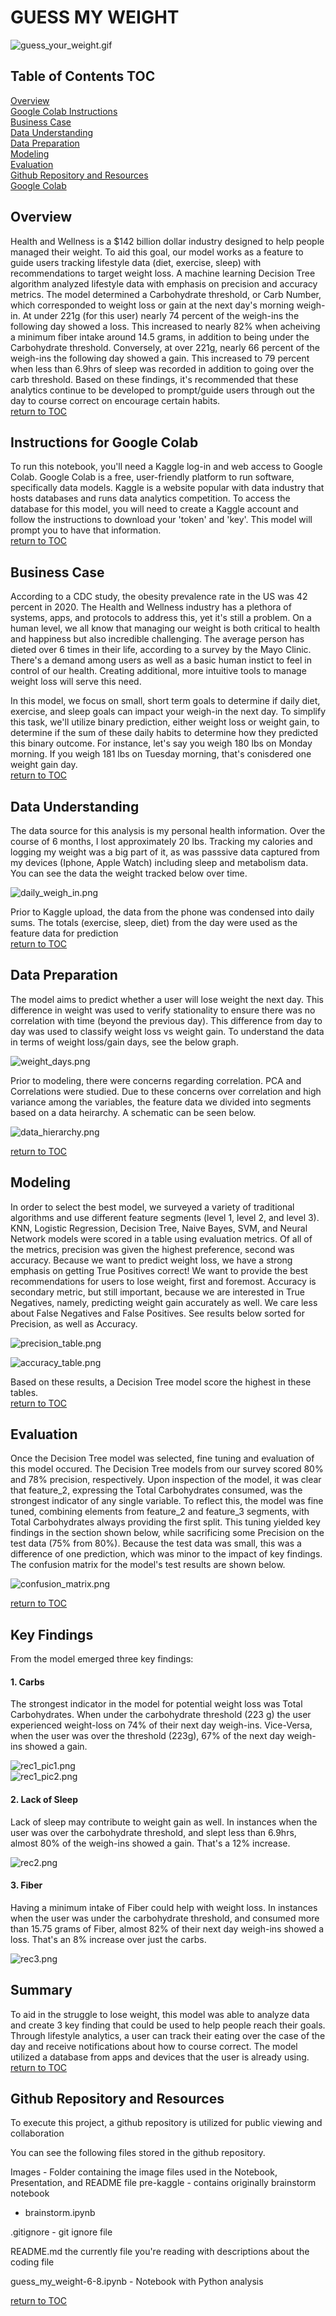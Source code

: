# GUESS MY WEIGHT 

![guess_your_weight.gif](images/guess_your_weight.gif)

## Table of Contents TOC
[Overview](#overview)<br />
[Google Colab Instructions](#instructions-for-google-colab)<br />
[Business Case](#business-case)<br />
[Data Understanding](#data-understanding)<br />
[Data Preparation](#data-preparation)<br />
[Modeling](#modeling)<br />
[Evaluation](#evaluation)<br />
[Github Repository and Resources](#github-repository-and-resources)<br />
[Google Colab](https://colab.research.google.com/github/bennettandrewm/guess_my_weight/blob/master/guess_my_weight_notebook-6-8.ipynb)<br />


## Overview
Health and Wellness is a $142 billion dollar industry designed to help people managed their weight. To aid this goal, our model works as a feature to guide users tracking lifestyle data (diet, exercise, sleep) with recommendations to target weight loss.  A machine learning Decision Tree algorithm analyzed lifestyle data with emphasis on precision and accuracy metrics. The model determined a Carbohydrate threshold, or Carb Number, which corresponded to weight loss or gain at the next day's morning weigh-in. At under 221g (for this user) nearly 74 percent of the weigh-ins the following day showed a loss. This increased to nearly 82% when acheiving a minimum fiber intake around 14.5 grams, in addition to being under the Carbohydrate threshold. Conversely, at over 221g, nearly 66 percent of the  weigh-ins the following day showed a gain. This increased to 79 percent when less than 6.9hrs of sleep was recorded in addition to going over the carb threshold. Based on these findings, it's recommended that these analytics continue to be developed to prompt/guide users through out the day to course correct on encourage certain habits. <br />
[return to TOC](#table-of-contents-TOC)

## Instructions for Google Colab
To run this notebook, you'll need a Kaggle log-in and web access to Google Colab. Google Colab is a free, user-friendly platform to run software, specifically data models. Kaggle is a website popular with data industry that hosts databases and runs data analytics competition. To access the database for this model, you will need to create a Kaggle account and follow the instructions to download your 'token' and 'key'. This model will prompt you to have that information. <br /> 
[return to TOC](#table-of-contents-TOC)

## Business Case
According to a CDC study, the obesity prevalence rate in the US was 42 percent in 2020. The Health and Wellness industry has a plethora of systems, apps, and protocols to address this, yet it's still a problem. On a human level, we all know that managing our weight is both critical to health and happiness but also incredible challenging. The average person has dieted over 6 times in their life, according to a survey by the Mayo Clinic. There's a demand among users as well as a basic human instict to feel in control of our health. Creating additional, more intuitive tools to manage weight loss will serve this need.

In this model, we focus on small, short term goals to determine if daily diet, exercise, and sleep goals can impact your weigh-in the next day. To simplify this task, we'll utilize binary prediction, either weight loss or weight gain, to determine if the sum of these daily habits to determine how they predicted this binary outcome. For instance, let's say you weigh 180 lbs on Monday morning. If you weigh 181 lbs on Tuesday morning, that's conisdered one weight gain day.<br />
[return to TOC](#table-of-contents-TOC)

## Data Understanding
The data source for this analysis is my personal health information. Over the course of 6 months, I lost approximately 20 lbs. Tracking my calories and logging my weight was a big part of it, as was passsive data captured from my devices (Iphone, Apple Watch) including sleep and metabolism data. You can see the data the weight tracked below over time.

![daily_weigh_in.png](images/daily_weigh_in.png)

Prior to Kaggle upload, the data from the phone was condensed into daily sums. The totals (exercise, sleep, diet) from the day were used as the feature data for prediction <br />
[return to TOC](#table-of-contents-TOC)

## Data Preparation
The model aims to predict whether a user will lose weight the next day. This difference in weight was used to verify stationality to ensure there was no correlation with time (beyond the previous day). This difference from day to day was used to classify weight loss vs weight gain. To understand the data in terms of weight loss/gain days, see the below graph.

![weight_days.png](images/weight_days.png)<br />

Prior to modeling, there were concerns regarding correlation. PCA and Correlations were studied. Due to these concerns over correlation and high variance among the variables, the feature data we divided into segments based on a data heirarchy. A schematic can be seen below.

![data_hierarchy.png](images/data_heirarchy.png)<br />

[return to TOC](#table-of-contents-TOC)

## Modeling
In order to select the best model, we surveyed a variety of traditional algorithms and use different feature segments (level 1, level 2, and level 3). KNN, Logistic Regression, Decision Tree, Naive Bayes, SVM, and Neural Network models were scored in a table using evaluation metrics. Of all of the metrics, precision was given the highest preference, second was accuracy. Because we want to predict weight loss, we have a strong emphasis on getting True Positives correct! We want to provide the best recommendations for users to lose weight, first and foremost. Accuracy is secondary metric, but still important, because we are interested in True Negatives, namely, predicting weight gain accurately as well. We care less about False Negatives and False Positives. See results below sorted for Precision, as well as Accuracy.

![precision_table.png](images/precision_table.png)<br />

![accuracy_table.png](images/accuracy_table.png)<br />

Based on these results, a Decision Tree model score the highest in these tables.<br />
[return to TOC](#table-of-contents-TOC)

## Evaluation
Once the Decision Tree model was selected, fine tuning and evaluation of this model occured. The Decision Tree models from our survey scored 80% and 78% precision, respectively. Upon inspection of the model, it was clear that feature_2, expressing the Total Carbohydrates consumed, was the strongest indicator of any single variable. To reflect this, the model was fine tuned, combining elements from feature_2 and feature_3 segments, with Total Carbohydrates always providing the first split. This tuning yielded key findings in the section shown below, while sacrificing some Precision on the test data (75% from 80%). Because the test data was small, this was a difference of one prediction, which was minor to the impact of key findings. The confusion matrix for the model's test results are shown below.<br />

![confusion_matrix.png](images/confusion_matrix.png)<br />

[return to TOC](#table-of-contents-TOC)

## Key Findings
From the model emerged three key findings:

#### 1. Carbs
The strongest indicator in the model for potential weight loss was Total Carbohydrates. When under the carbohydrate threshold (223 g) the user experienced weight-loss on 74% of their next day weigh-ins. Vice-Versa, when the user was over the threshold (223g), 67% of the next day weigh-ins showed a gain.

![rec1_pic1.png](images/rec1_pic1.png)<br />
![rec1_pic2.png](images/rec1_pic2.png)<br />

#### 2. Lack of Sleep
Lack of sleep may contribute to weight gain as well. In instances when the user was over the carbohydrate threshold, and slept less than 6.9hrs, almost 80% of the weigh-ins showed a gain. That's a 12% increase.

![rec2.png](images/rec_2.png)<br />

#### 3. Fiber
Having a minimum intake of Fiber could help with weight loss. In instances when the user was under the carbohydrate threshold, and consumed more than 15.75 grams of Fiber, almost 82% of their next day weigh-ins showed a loss. That's an 8% increase over just the carbs.

![rec3.png](images/rec_3.png)<br />

##  Summary
To aid in the struggle to lose weight, this model was able to analyze data and create 3 key finding that could be used to help people reach their goals. Through lifestyle analytics, a user can track their eating over the case of the day and receive notifications about how to course correct. The model utilized a database from apps and devices that the user is already using. <br />
[return to TOC](#table-of-contents-TOC)

## Github Repository and Resources
To execute this project, a github repository is utilized for public viewing and collaboration

You can see the following files stored in the github repository.

Images - Folder containing the image files used in the Notebook, Presentation, and README file
pre-kaggle - contains originally brainstorm notebook
- brainstorm.ipynb

.gitignore - git ignore file

README.md the currently file you're reading with descriptions about the coding file

guess_my_weight-6-8.ipynb - Notebook with Python analysis


[return to TOC](#table-of-contents-TOC)

